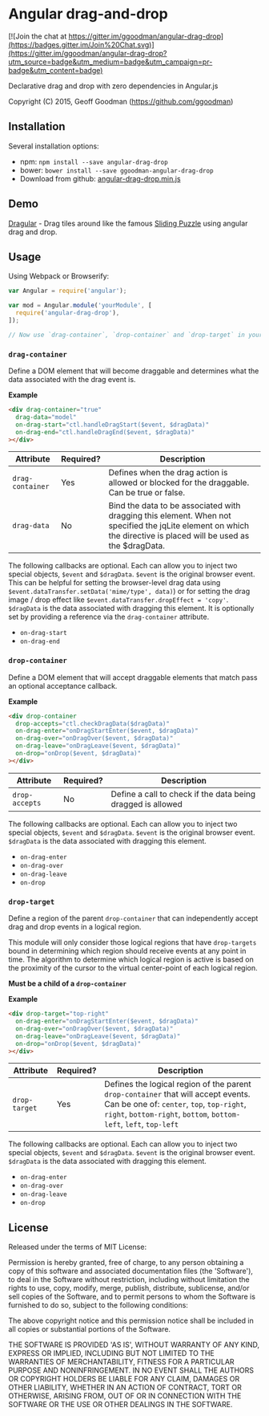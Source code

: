 Angular drag-and-drop
=====================

[![Join the chat at https://gitter.im/ggoodman/angular-drag-drop](https://badges.gitter.im/Join%20Chat.svg)](https://gitter.im/ggoodman/angular-drag-drop?utm_source=badge&utm_medium=badge&utm_campaign=pr-badge&utm_content=badge)

Declarative drag and drop with zero dependencies in Angular.js

Copyright (C) 2015, Geoff Goodman (https://github.com/ggoodman)



Installation
------------

Several installation options:
* npm: `npm install --save angular-drag-drop`
* bower: `bower install --save ggoodman-angular-drag-drop`
* Download from github: [angular-drag-drop.min.js](https://raw.github.com/ggoodman/angular-drag-drop/master/dist/angular-drag-drop.min.js)



Demo
----

[Dragular](http://bit.ly/17E25d2) - Drag tiles around like the famous
[Sliding Puzzle](http://en.wikipedia.org/wiki/Sliding_puzzle) using angular drag and drop.

Usage
-----

Using Webpack or Browserify:

```js
var Angular = require('angular');

var mod = Angular.module('yourModule', [
  require('angular-drag-drop'),
]);

// Now use `drag-container`, `drop-container` and `drop-target` in your templates
```



### `drag-container`

Define a DOM element that will become draggable and determines what the data associated with the drag event is.

**Example**

```html
<div drag-container="true"
  drag-data="model"
  on-drag-start="ctl.handleDragStart($event, $dragData)"
  on-drag-end="ctl.handleDragEnd($event, $dragData)"
></div>
```

Attribute | Required? | Description
----------|-----------|------------
`drag-container` | Yes | Defines when the drag action is allowed or blocked for the draggable. Can be true or false.
`drag-data` | No | Bind the data to be associated with dragging this element. When not specified the jqLite element on which the directive is placed will be used as the $dragData.

The following callbacks are optional.
Each can allow you to inject two special objects, `$event` and `$dragData`.
`$event` is the original browser event.
This can be helpful for setting the browser-level drag data using `$event.dataTransfer.setData('mime/type', data)`)
or for setting the drag image / drop effect like `$event.dataTransfer.dropEffect = 'copy'`.
`$dragData` is the data associated with dragging this element.
It is optionally set by providing a reference via the `drag-container` attribute.

* `on-drag-start`
* `on-drag-end`



### `drop-container`

Define a DOM element that will accept draggable elements that match pass an optional acceptance callback.

**Example**

```html
<div drop-container
  drop-accepts="ctl.checkDragData($dragData)"
  on-drag-enter="onDragStartEnter($event, $dragData)"
  on-drag-over="onDragOver($event, $dragData)"
  on-drag-leave="onDragLeave($event, $dragData)"
  on-drop="onDrop($event, $dragData)"
></div>
```

Attribute | Required? | Description
----------|-----------|------------
`drop-accepts` | No | Define a call to check if the data being dragged is allowed

The following callbacks are optional.
Each can allow you to inject two special objects, `$event` and `$dragData`.
`$event` is the original browser event.
`$dragData` is the data associated with dragging this element.

* `on-drag-enter`
* `on-drag-over`
* `on-drag-leave`
* `on-drop`



### `drop-target`

Define a region of the parent `drop-container` that can independently accept drag and drop events in a logical region.

This module will only consider those logical regions that have `drop-targets` bound in determining which region
should receive events at any point in time. The algorithm to determine which logical region is active is based
on the proximity of the cursor to the virtual center-point of each logical region.

**Must be a child of a `drop-container`**

**Example**

```html
<div drop-target="top-right"
  on-drag-enter="onDragStartEnter($event, $dragData)"
  on-drag-over="onDragOver($event, $dragData)"
  on-drag-leave="onDragLeave($event, $dragData)"
  on-drop="onDrop($event, $dragData)"
></div>
```

Attribute | Required? | Description
----------|-----------|------------
`drop-target` | Yes | Defines the logical region of the parent `drop-container` that will accept events. Can be one of: `center`, `top`, `top-right`, `right`, `bottom-right`, `bottom`, `bottom-left`, `left`, `top-left`

The following callbacks are optional.
Each can allow you to inject two special objects, `$event` and `$dragData`.
`$event` is the original browser event.
`$dragData` is the data associated with dragging this element.

* `on-drag-enter`
* `on-drag-over`
* `on-drag-leave`
* `on-drop`



License
-------

Released under the terms of MIT License:

Permission is hereby granted, free of charge, to any person obtaining
a copy of this software and associated documentation files (the
'Software'), to deal in the Software without restriction, including
without limitation the rights to use, copy, modify, merge, publish,
distribute, sublicense, and/or sell copies of the Software, and to
permit persons to whom the Software is furnished to do so, subject to
the following conditions:

The above copyright notice and this permission notice shall be
included in all copies or substantial portions of the Software.

THE SOFTWARE IS PROVIDED 'AS IS', WITHOUT WARRANTY OF ANY KIND,
EXPRESS OR IMPLIED, INCLUDING BUT NOT LIMITED TO THE WARRANTIES OF
MERCHANTABILITY, FITNESS FOR A PARTICULAR PURPOSE AND NONINFRINGEMENT.
IN NO EVENT SHALL THE AUTHORS OR COPYRIGHT HOLDERS BE LIABLE FOR ANY
CLAIM, DAMAGES OR OTHER LIABILITY, WHETHER IN AN ACTION OF CONTRACT,
TORT OR OTHERWISE, ARISING FROM, OUT OF OR IN CONNECTION WITH THE
SOFTWARE OR THE USE OR OTHER DEALINGS IN THE SOFTWARE.
